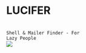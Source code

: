 <b><h1>LUCIFER</h1></b><br>
<code>Shell & Mailer Finder - For Lazy People</code><br>
<img src="https://beeimg.com/images/g39495523092.png">
